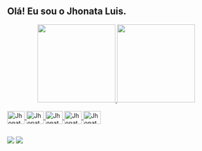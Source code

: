 
## Olá! Eu sou o Jhonata Luis.
<div align="center">
  <a href="https://github.com/JhonataLuis">
  <img height="180em" src="https://github-readme-stats.vercel.app/api?username=JhonataLuis&show_icons=true&theme=vue-dark&include_all_commits=true&count_private=true"/>
  <img height="180em" src="https://github-readme-stats.vercel.app/api/top-langs/?username=JhonataLuis&layout=compact&langs_count=7&theme=vue-dark"/>
</div>
<div style="display: inline_block"><br>
  
  <img align="center" alt="Jhonata-Java" height="30" width="40" src="https://cdn.jsdelivr.net/gh/devicons/devicon/icons/java/java-original.svg">
  <img align="center" alt="Jhonata-Spring" height="30" width="40" src="https://cdn.jsdelivr.net/gh/devicons/devicon/icons/spring/spring-original.svg">
  <img align="center" alt="Jhonata-Angular" height="30" width="40" src="https://cdn.jsdelivr.net/gh/devicons/devicon/icons/angularjs/angularjs-original.svg">
  <img align="center" alt="Jhonata-Javascript" height="30" width="40" src="https://cdn.jsdelivr.net/gh/devicons/devicon/icons/javascript/javascript-original.svg" />
  <img align="center" alt="Jhonata-HTML" height="30" width="40" src="https://cdn.jsdelivr.net/gh/devicons/devicon/icons/html5/html5-original.svg" />
          
</div>
  
  ##
 
<div> 
  <a href = "mailto:jhonatafontesluis23@gmail.com"><img src="https://img.shields.io/badge/Gmail-D14836?style=for-the-badge&logo=gmail&logoColor=white" target="_blank"></a>
  <a href="https://www.linkedin.com/in/jhonata-irineu-da-silva-luis" target="_blank"><img src="https://img.shields.io/badge/-LinkedIn-%230077B5?style=for-the-badge&logo=linkedin&logoColor=white" target="_blank"></a> 
</div>

  
<!---
JhonataLuis/JhonataLuis is a ✨ special ✨ repository because its `README.md` (this file) appears on your GitHub profile.
You can click the Preview link to take a look at your changes.
--->
